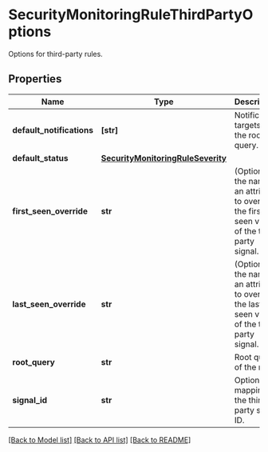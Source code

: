 # SecurityMonitoringRuleThirdPartyOptions

Options for third-party rules.

## Properties

| Name                      | Type                                                                    | Description                                                                                      | Notes      |
| ------------------------- | ----------------------------------------------------------------------- | ------------------------------------------------------------------------------------------------ | ---------- |
| **default_notifications** | **[str]**                                                               | Notification targets for the root query.                                                         | [optional] |
| **default_status**        | [**SecurityMonitoringRuleSeverity**](SecurityMonitoringRuleSeverity.md) |                                                                                                  | [optional] |
| **first_seen_override**   | **str**                                                                 | (Optional): the name of an attribute to override the first seen value of the third party signal. | [optional] |
| **last_seen_override**    | **str**                                                                 | (Optional): the name of an attribute to override the last seen value of the third party signal.  | [optional] |
| **root_query**            | **str**                                                                 | Root query of the rule.                                                                          | [optional] |
| **signal_id**             | **str**                                                                 | Optional mapping of the third-party signal ID.                                                   | [optional] |

[[Back to Model list]](README.md#documentation-for-models) [[Back to API list]](README.md#documentation-for-api-endpoints) [[Back to README]](README.md)
